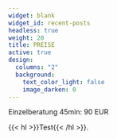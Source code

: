 ```yaml
---
widget: blank
widget_id: recent-posts
headless: true
weight: 20
title: PREISE
active: true
design:
  columns: "2"
  background:
    text_color_light: false
    image_darken: 0
---
```

Einzelberatung 45min: 90 EUR

{{< hl >}}Test{{< /hl >}}.

